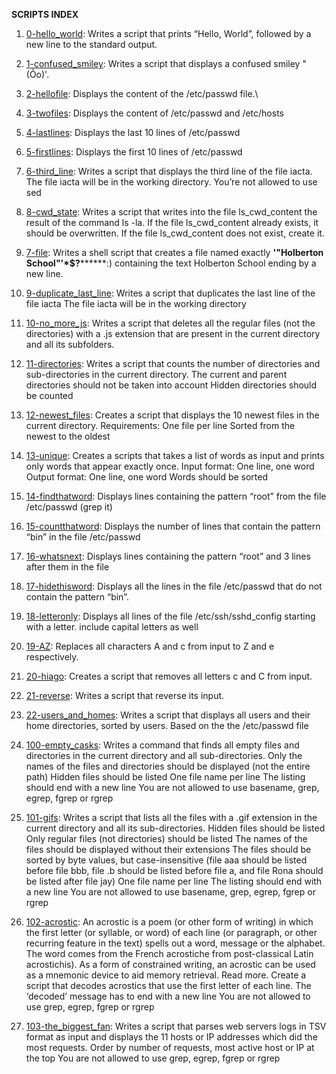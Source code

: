 **SCRIPTS INDEX**

1.	[0-hello_world][1]: Writes a script that prints “Hello, World”, followed by a new line to the standard output.

2.	[1-confused_smiley][2]: Writes a script that displays a confused smiley "(Ôo)'.

3.	[2-hellofile][3]: Displays the content of the /etc/passwd file.\

4.	[3-twofiles][4]: Displays the content of /etc/passwd and /etc/hosts

5.	[4-lastlines][5]: Displays the last 10 lines of /etc/passwd

6.	[5-firstlines][6]: Displays the first 10 lines of /etc/passwd

7.	[6-third_line][7]: Writes a script that displays the third line of the file iacta. The file iacta will be in the working directory. You’re not allowed to use sed

8.	[8-cwd_state][8]: Writes a script that writes into the file ls_cwd_content the result of the command ls -la. If the file ls_cwd_content already exists, it should be overwritten. If the file ls_cwd_content does not exist, create it.

9.	[7-file][9]: Writes a shell script that creates a file named exactly **\'"Holberton School"'\*$?********:) containing the text Holberton School ending by a new line.

10.	[9-duplicate_last_line][10]: Writes a script that duplicates the last line of the file iacta The file iacta will be in the working directory

11.	[10-no_more_js][11]: Writes a script that deletes all the regular files (not the directories) with a .js extension that are present in the current directory and all its subfolders.

12.	[11-directories][12]: Writes a script that counts the number of directories and sub-directories in the current directory. The current and parent directories should not be taken into account Hidden directories should be counted

13.	[12-newest_files][13]: Creates a script that displays the 10 newest files in the current directory. Requirements: One file per line Sorted from the newest to the oldest

14.	[13-unique][14]: Creates a scripts that takes a list of words as input and prints only words that appear exactly once. Input format: One line, one word Output format: One line, one word Words should be sorted

15.	[14-findthatword][15]: Displays lines containing the pattern “root” from the file /etc/passwd (grep it)

16.	[15-countthatword][16]: Displays the number of lines that contain the pattern “bin” in the file /etc/passwd

17.	[16-whatsnext][17]: Displays lines containing the pattern “root” and 3 lines after them in the file

18.	[17-hidethisword][18]: Displays all the lines in the file /etc/passwd that do not contain the pattern “bin”.

19.	[18-letteronly][19]: Displays all lines of the file /etc/ssh/sshd_config starting with a letter. include capital letters as well

20.	[19-AZ][20]: Replaces all characters A and c from input to Z and e respectively.

21.	[20-hiago][21]: Creates a script that removes all letters c and C from input.

22.	[21-reverse][22]: Writes a script that reverse its input.

23.	[22-users_and_homes][23]: Writes a script that displays all users and their home directories, sorted by users. Based on the the /etc/passwd file

24.	[100-empty_casks][24]: Writes a command that finds all empty files and directories in the current directory and all sub-directories. Only the names of the files and directories should be displayed (not the entire path) Hidden files should be listed One file name per line The listing should end with a new line You are not allowed to use basename, grep, egrep, fgrep or rgrep

25.	[101-gifs][25]: Writes a script that lists all the files with a .gif extension in the current directory and all its sub-directories. Hidden files should be listed Only regular files (not directories) should be listed The names of the files should be displayed without their extensions The files should be sorted by byte values, but case-insensitive (file aaa should be listed before file bbb, file .b should be listed before file a, and file Rona should be listed after file jay) One file name per line The listing should end with a new line You are not allowed to use basename, grep, egrep, fgrep or rgrep

26.	[102-acrostic][26]: An acrostic is a poem (or other form of writing) in which the first letter (or syllable, or word) of each line (or paragraph, or other recurring feature in the text) spells out a word, message or the alphabet. The word comes from the French acrostiche from post-classical Latin acrostichis). As a form of constrained writing, an acrostic can be used as a mnemonic device to aid memory retrieval. Read more. Create a script that decodes acrostics that use the first letter of each line. The ‘decoded’ message has to end with a new line You are not allowed to use grep, egrep, fgrep or rgrep

27.	[103-the_biggest_fan][27]: Writes a script that parses web servers logs in TSV format as input and displays the 11 hosts or IP addresses which did the most requests. Order by number of requests, most active host or IP at the top You are not allowed to use grep, egrep, fgrep or rgrep

[1]: https://github.com/seyiadekoya/alx-system_engineering-devops/blob/master/0x02-shell_redirections/0-hello_world
[2]: https://github.com/seyiadekoya/alx-system_engineering-devops/blob/master/0x02-shell_redirections/1-confused_smiley
[3]: https://github.com/seyiadekoya/alx-system_engineering-devops/blob/master/0x02-shell_redirections/2-hellofile
[4]: https://github.com/seyiadekoya/alx-system_engineering-devops/blob/master/0x02-shell_redirections/3-twofiles
[5]: https://github.com/seyiadekoya/alx-system_engineering-devops/blob/master/0x02-shell_redirections/4-lastlines
[6]: https://github.com/seyiadekoya/alx-system_engineering-devops/blob/master/0x02-shell_redirections/5-firstlines
[7]: https://github.com/seyiadekoya/alx-system_engineering-devops/blob/master/0x02-shell_redirections/6-third_line
[8]: https://github.com/seyiadekoya/alx-system_engineering-devops/blob/master/0x02-shell_redirections/7-file
[9]: https://github.com/seyiadekoya/alx-system_engineering-devops/blob/master/0x02-shell_redirections/8-cwd_state
[10]: https://github.com/seyiadekoya/alx-system_engineering-devops/blob/master/0x02-shell_redirections/9-duplicate_last_line
[11]: https://github.com/seyiadekoya/alx-system_engineering-devops/blob/master/0x02-shell_redirections/10-no_more_js
[12]: https://github.com/seyiadekoya/alx-system_engineering-devops/blob/master/0x02-shell_redirections/11-directories
[13]: https://github.com/seyiadekoya/alx-system_engineering-devops/blob/master/0x02-shell_redirections/12-newest_files
[14]: https://github.com/seyiadekoya/alx-system_engineering-devops/blob/master/0x02-shell_redirections/13-unique
[15]: https://github.com/seyiadekoya/alx-system_engineering-devops/blob/master/0x02-shell_redirections/14-findthatword
[16]: https://github.com/seyiadekoya/alx-system_engineering-devops/blob/master/0x02-shell_redirections/15-countthatword
[17]: https://github.com/seyiadekoya/alx-system_engineering-devops/blob/master/0x02-shell_redirections/16-whatsnext
[18]: https://github.com/seyiadekoya/alx-system_engineering-devops/blob/master/0x02-shell_redirections/17-hidethisword
[19]: https://github.com/seyiadekoya/alx-system_engineering-devops/blob/master/0x02-shell_redirections/18-letteronly
[20]: https://github.com/seyiadekoya/alx-system_engineering-devops/blob/master/0x02-shell_redirections/19-AZ
[21]: https://github.com/seyiadekoya/alx-system_engineering-devops/blob/master/0x02-shell_redirections/20-hiago
[22]: https://github.com/seyiadekoya/alx-system_engineering-devops/blob/master/0x02-shell_redirections/21-reverse
[23]: https://github.com/seyiadekoya/alx-system_engineering-devops/blob/master/0x02-shell_redirections/22-users_and_homes
[24]: https://github.com/seyiadekoya/alx-system_engineering-devops/blob/master/0x02-shell_redirections/100-empty_casks
[25]: https://github.com/seyiadekoya/alx-system_engineering-devops/blob/master/0x02-shell_redirections/101-gifs
[26]: https://github.com/seyiadekoya/alx-system_engineering-devops/blob/master/0x02-shell_redirections/102-acrostic
[27]: https://github.com/seyiadekoya/alx-system_engineering-devops/blob/master/0x02-shell_redirections/103-the_biggest_fan













